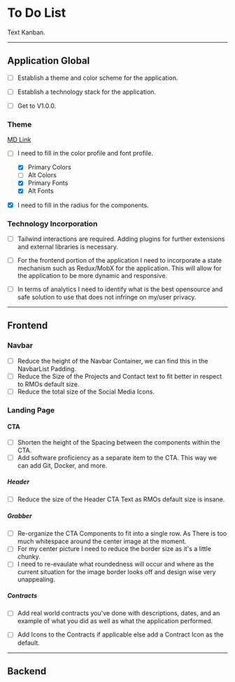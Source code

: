 # To Do List
Text Kanban.

-----

## Application Global 
- [ ] Establish a theme and color scheme for the application.
- [ ] Establish a technology stack for the application.
- [ ] Get to V1.0.0.


### Theme 
[MD Link](./Theme.md)
- [ ] I need to fill in the color profile and font profile.
  - [x] Primary Colors
  - [ ] Alt Colors
  - [x] Primary Fonts
  - [x] Alt Fonts
- [x] I need to fill in the radius for the components.



### Technology Incorporation
- [ ] Tailwind interactions are required. Adding plugins for further extensions and external libraries is necessary.
- [ ] For the frontend portion of the application I need to incorporate a state mechanism such as Redux/MobX for the application. This will allow for the application to be more dynamic and responsive.
- [ ] In terms of analytics I need to identify what is the best opensource and safe solution to use that does not infringe on my/user privacy.


-----

## Frontend
### Navbar
- [ ] Reduce the height of the Navbar Container, we can find this in the NavbarList Padding.
- [ ] Reduce the Size of the Projects and Contact text to fit better in respect to RMOs default size.
- [ ] Reduce the total size of the Social Media Icons.

### Landing Page
#### CTA
- [ ] Shorten the height of the Spacing between the components within the CTA.
- [ ] Add software proficiency as a separate item to the CTA. This way we can add Git, Docker, and more.
##### Header
- [ ] Reduce the size of the Header CTA Text as RMOs default size is insane.
##### Grabber
- [ ] Re-organize the CTA Components to fit into a single row. As There is too much whitespace around the center image at the moment.
- [ ] For my center picture I need to reduce the border size as it's a little chunky.
- [ ] I need to re-evaulate what roundedness will occur and where as the current situation for the image border looks off and design wise very unappealing.
##### Contracts
- [ ] Add real world contracts you've done with descriptions, dates, and an example of what you did as well as what the application performed. 
- [ ] Add Icons to the Contracts if applicable else add a Contract Icon as the default.


-----

## Backend
